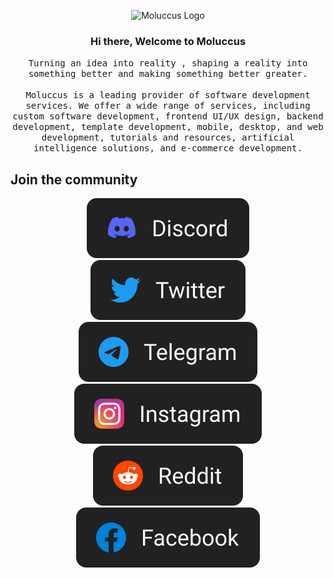 <p align="center">
  <img src="https://moluccus.vercel.app/logo.png" height="200" width="200" alt="Moluccus Logo">
</p>

<h3 align="center">Hi there, Welcome to Moluccus</h3>

<p align="center">
  <samp>Turning an idea into reality , shaping a reality into something better and making something better greater.</samp>
  <br/>
  <br/>
 <samp>Moluccus is a leading provider of software development services. We offer a wide range of services, including custom software development, frontend UI/UX design, backend development, template development, mobile, desktop, and web development, tutorials and resources, artificial intelligence solutions, and e-commerce development.</samp>
</p>

## Join the community
  
<p align="center">
  <a href="#"><img height="15%" src="https://raw.githubusercontent.com/dahliaOS/.github/main/profile/assets/images/dark/Discord.svg"></a>
  <a href="https://twitter.com/moluccus"><img height="15%" src="https://raw.githubusercontent.com/dahliaOS/.github/main/profile/assets/images/dark/Twitter.svg"></a>
  <a href="https://t.me/moluccus"><img height="15%" src="https://raw.githubusercontent.com/dahliaOS/.github/main/profile/assets/images/dark/Telegram.svg"></a>
  <a href="https://instagram.com.moluccus"><img height="15%" src="https://raw.githubusercontent.com/dahliaOS/.github/main/profile/assets/images/dark/Instagram.svg"></a>
  <a href="#"><img height="15%" src="https://raw.githubusercontent.com/dahliaOS/.github/main/profile/assets/images/dark/Reddit.svg"></a>
  <a href="#"><img height="15%" src="https://raw.githubusercontent.com/dahliaOS/.github/main/profile/assets/images/dark/Facebook.svg"></a>
<p>